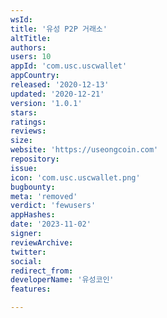 ```yaml
---
wsId: 
title: '유성 P2P 거래소'
altTitle: 
authors: 
users: 10
appId: 'com.usc.uscwallet'
appCountry: 
released: '2020-12-13'
updated: '2020-12-21'
version: '1.0.1'
stars: 
ratings: 
reviews: 
size: 
website: 'https://useongcoin.com'
repository: 
issue: 
icon: 'com.usc.uscwallet.png'
bugbounty: 
meta: 'removed'
verdict: 'fewusers'
appHashes: 
date: '2023-11-02'
signer: 
reviewArchive: 
twitter: 
social: 
redirect_from: 
developerName: '유성코인'
features: 

---
```


